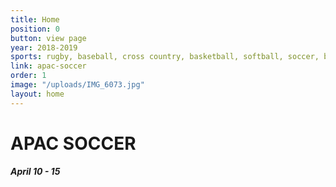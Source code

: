```yaml
---
title: Home
position: 0
button: view page
year: 2018-2019
sports: rugby, baseball, cross country, basketball, softball, soccer, badminton
link: apac-soccer
order: 1
image: "/uploads/IMG_6073.jpg"
layout: home
---
```


# APAC SOCCER

##### April 10 - 15